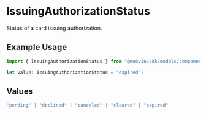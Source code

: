 # IssuingAuthorizationStatus

Status of a card issuing authorization.

## Example Usage

```typescript
import { IssuingAuthorizationStatus } from "@moovio/sdk/models/components";

let value: IssuingAuthorizationStatus = "expired";
```

## Values

```typescript
"pending" | "declined" | "canceled" | "cleared" | "expired"
```
